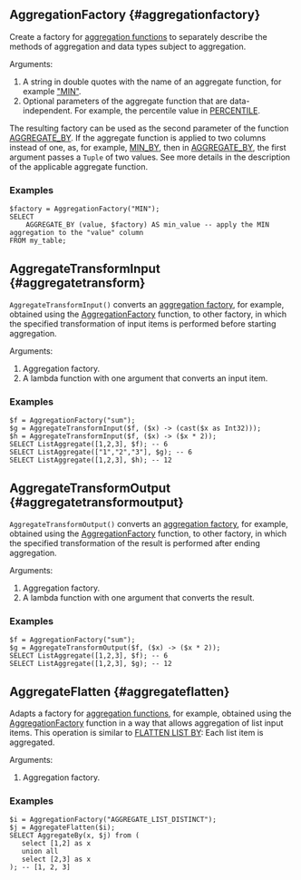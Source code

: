 ## AggregationFactory {#aggregationfactory}

Create a factory for [aggregation functions](../../aggregation.md) to separately describe the methods of aggregation and data types subject to aggregation.

Arguments:

1. A string in double quotes with the name of an aggregate function, for example ["MIN"](../../aggregation.md#min).
2. Optional parameters of the aggregate function that are data-independent. For example, the percentile value in [PERCENTILE](../../aggregation.md#percentile).

The resulting factory can be used as the second parameter of the function [AGGREGATE_BY](../../aggregation.md#aggregateby).
If the aggregate function is applied to two columns instead of one, as, for example, [MIN_BY](../../aggregation.md#minby), then in [AGGREGATE_BY](../../aggregation.md#aggregateby), the first argument passes a `Tuple` of two values. See more details in the description of the applicable aggregate function.

### Examples

```yql
$factory = AggregationFactory("MIN");
SELECT
    AGGREGATE_BY (value, $factory) AS min_value -- apply the MIN aggregation to the "value" column
FROM my_table;
```

## AggregateTransformInput {#aggregatetransform}

`AggregateTransformInput()` converts an [aggregation factory](../../aggregation.md), for example, obtained using the [AggregationFactory](#aggregationfactory) function, to other factory, in which the specified transformation of input items is performed before starting aggregation.

Arguments:

1. Aggregation factory.
2. A lambda function with one argument that converts an input item.

### Examples

```yql
$f = AggregationFactory("sum");
$g = AggregateTransformInput($f, ($x) -> (cast($x as Int32)));
$h = AggregateTransformInput($f, ($x) -> ($x * 2));
SELECT ListAggregate([1,2,3], $f); -- 6
SELECT ListAggregate(["1","2","3"], $g); -- 6
SELECT ListAggregate([1,2,3], $h); -- 12
```

## AggregateTransformOutput {#aggregatetransformoutput}

`AggregateTransformOutput()` converts an [aggregation factory](../../aggregation.md), for example, obtained using the [AggregationFactory](#aggregationfactory) function, to other factory, in which the specified transformation of the result is performed after ending aggregation.

Arguments:

1. Aggregation factory.
2. A lambda function with one argument that converts the result.

### Examples

```yql
$f = AggregationFactory("sum");
$g = AggregateTransformOutput($f, ($x) -> ($x * 2));
SELECT ListAggregate([1,2,3], $f); -- 6
SELECT ListAggregate([1,2,3], $g); -- 12
```

## AggregateFlatten {#aggregateflatten}

Adapts a factory for [aggregation functions](../../aggregation.md), for example, obtained using the [AggregationFactory](#aggregationfactory) function in a way that allows aggregation of list input items. This operation is similar to [FLATTEN LIST BY](../../../syntax/flatten.md): Each list item is aggregated.

Arguments:

1. Aggregation factory.

### Examples

```yql
$i = AggregationFactory("AGGREGATE_LIST_DISTINCT");
$j = AggregateFlatten($i);
SELECT AggregateBy(x, $j) from (
   select [1,2] as x
   union all
   select [2,3] as x
); -- [1, 2, 3]
```

